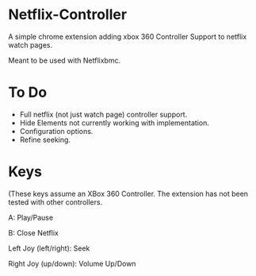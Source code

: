 Netflix-Controller
==================

A simple chrome extension adding xbox 360 Controller Support to netflix watch pages.

Meant to be used with Netflixbmc.

To Do
=======

* Full netflix (not just watch page) controller support.
* Hide Elements not currently working with implementation.
* Configuration options.
* Refine seeking.

Keys
====
(These keys assume an XBox 360 Controller. The extension has not been tested with other controllers.

A: Play/Pause

B: Close Netflix

Left Joy (left/right): Seek

Right Joy (up/down): Volume Up/Down
